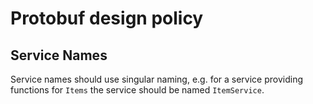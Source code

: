 # Protobuf design policy

## Service Names
Service names should use singular naming, e.g. for a service providing functions for `Items` the service should be named `ItemService`.

